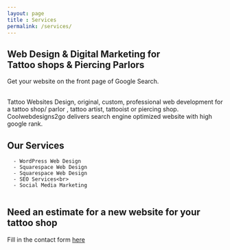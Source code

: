 ```yaml
---
layout: page
title : Services
permalink: /services/
---
```


<h2>Web Design & Digital Marketing for <br>Tattoo shops & Piercing Parlors</h2>
<p>Get your website on the front page of Google Search.</p>
<br>
Tattoo Websites Design, original, custom, professional web development for  a tattoo shop/ parlor , tattoo artist, 
tattooist or piercing shop. Coolwebdesigns2go delivers search engine optimized website with high google rank.

## Our Services
```
  - WordPress Web Design
  - Squarespace Web Design
  - Squarespace Web Design
  - SEO Services<br>
  - Social Media Marketing
  
 ```
 
 ## Need an estimate for a new website for your tattoo shop
 
 Fill in the contact form [here](https://coolwebdesigns2go.com/contact/)







